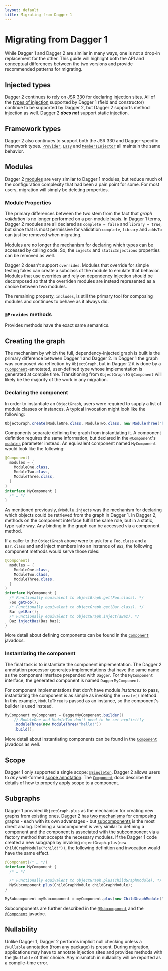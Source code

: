 ```yaml
---
layout: default
title: Migrating from Dagger 1
---
```


# Migrating from Dagger 1

While Dagger 1 and Dagger 2 are similar in many ways, one is not a drop-in
replacement for the other.  This guide will highlight both the API and
conceptual differences between the two versions and provide recommended patterns
for migrating.

## Injected types

Dagger 2 continues to rely on [JSR 330](https://jcp.org/en/jsr/detail?id=330)
for declaring injection sites. All of the
[types of injection](http://docs.oracle.com/javaee/6/api/javax/inject/Inject.html)
supported by Dagger 1 (field and constructor) continue to be supported by Dagger
2, but Dagger 2 supports method injection as well. Dagger 2 ***does not***
support static injection.

## Framework types

Dagger 2 also continues to support both the JSR 330 and Dagger-specific
framework types. [`Provider`][Provider], [`Lazy`][Lazy] and
[`MembersInjector`][MembersInjector] all maintain the same behavior.

## Modules

Dagger 2 [modules][Module] are very similar to Dagger 1 modules, but reduce much
of the configuration complexity that had been a pain point for some.  For most
users, migration will simply be deleting properties.

### Module Properties

The primary differences between the two stem from the fact that _graph
validation_ is no longer performed on a per-module basis. In Dagger 1 terms,
Dagger 2 modules are all declared as `complete = false` and `library = true`,
but since that is most permissive for validation `complete`, `library` and
`addsTo` can just be removed when migrating.

Modules are no longer the mechanism for declaring which types can be accessed by
calling code.  So, the `injects` and `staticInjections` properties can be
removed as well.

Dagger 2 doesn't support `overrides`.  Modules that override for simple testing
fakes can create a subclass of the module to emulate that behavior.  Modules
that use overrides and rely on dependency injection should be decomposed so that
the overriden modules are instead represented as a choice between two modules.

The remaining property, `includes`, is still the primary tool for composing
modules and continues to behave as it always did.

### `@Provides` methods

Provides methods have the exact same semantics.

## Creating the graph

The mechanism by which the full, dependency-injected graph is built is the
primary difference between Dagger 1 and Dagger 2. In Dagger 1 the graph was
composed via reflection by `ObjectGraph`, but in Dagger 2 it is done by a
[`@Component`][Component]-annotated, user-defined type whose implementation is
generated at compile time. Transitioning from `ObjectGraph` to `@Component` will
likely be the majority of the work in any migration.

### Declaring the component

In order to instantiate an `ObjectGraph`, users were required to supply a list
of module classes or instances.  A typical invocation might look like the
following:

```java
ObjectGraph.create(ModuleOne.class, ModuleTwo.class, new ModuleThree("hello!"));
```

Components separate defining the graph from instantiating it. A component
definition requires the same information, but declared in the `@Component`'s
[`modules`][Component-modules] parameter instead.  An equivalent component named
`MyComponent` would look like the following:

```java
@Component(
  modules = {
    ModuleOne.class,
    ModuleTwo.class,
    ModuleThree.class,
  }
)
interface MyComponent {
  /* … */
}
```

As mentioned previously, `@Module.injects` was the mechanism for declaring which
objects could be retrieved from the graph in Dagger 1.  In Dagger 2, methods on
the component interface fulfill the same role, but in a static, type-safe
way. Any binding in the graph can be accessed via a component method.

If a caller to the `ObjectGraph` above were to ask for a `Foo.class` and a
`Bar.class` and and inject members into an instance of `Baz`, the following
component methods would serve those roles:

```java
@Component(
  modules = {
    ModuleOne.class,
    ModuleTwo.class,
    ModuleThree.class,
  }
)
interface MyComponent {
  /* Functionally equivalent to objectGraph.get(Foo.class). */
  Foo getFoo();
  /* Functionally equivalent to objectGraph.get(Bar.class). */
  Bar getBar();
  /* Functionally equivalent to objectGraph.inject(aBaz). */
  Baz injectBaz(Baz baz);
}
```

More detail about defining components can be found in the
[`Component`][Component] javadocs.

### Instantiating the component

The final task is to instantiate the component implementation. The Dagger 2
annotation processor generates implementations that have the same name as the
component interface prepended with `Dagger`. For the `MyComponent` interface,
the generated component is named `DaggerMyComponent`.

For component implementations that don't have module _instances_ to pass,
instantiating the component is as simple as invoking the `create()` method. In
this example, `ModuleThree` is passed as an instance, so the component's builder
is used instead.

```java
MyComponent myComponent = DaggerMyComponent.builder()
    // ModuleOne and ModuleTwo don't need to be set explicitly
    .moduleThree(new ModuleThree("hello!"))
    .build();
```

More detail about instantiating components can be found in the
[`Component`][Component] javadocs as well.

## Scope

Dagger 1 only supported a single scope: [`@Singleton`][Singleton].  Dagger 2
allows users to _any_ well-formed [scope annotation][Scope].  The
[`Component`][Component] docs describe the details of how to properly apply
scope to a component.

## Subgraphs

Dagger 1 provided `ObjectGraph.plus` as the mechanism for creating new graphs
from existing ones.  Dagger 2 has
[two mechanisms](/api/latest/dagger/Component.html#component-relationships) for
composing graphs - each with its own advantages - but
[subcomponents][Subcomponent] is the most direct analog.  Defining a
subcomponent is very similar to defining a component and the component is
associated with the subcomponent via a factory method that accepts the necessary
modules.  If the Dagger 1 code created a new subgraph by invoking
`objectGraph.plus(new ChildGraphModule("child!"))`, the following definition and
invocation would have the same effect.

```java
@Component(/* … */)
interface MyComponent {
  /* … */

  /* Functionally equivalent to objectGraph.plus(childGraphModule). */
  MySubcomponent plus(ChildGraphModule childGraphModule);
}
```

```java
MySubcomponent mySubcomponent = myComponent.plus(new ChildGraphModule("child!"));
```

Subcomponents are further described in the [`@Subcomponent`][Subcomponent] and
the [`@Component`](/api/latest/dagger/Component.html#subcomponents) javadoc.

## Nullability

Unlike Dagger 1, Dagger 2 performs implicit null checking unless a `@Nullable`
annotation (from any package) is present.  During migration, applications may
have to annotate injection sites and provides methods with the `@Nullable` of
their choice. Any mismatch in nullability will be reported as a compile-time
error.

[Component]: </api/latest/dagger/Component.html>
[Component-modules]: </api/latest/dagger/Component.html#modules()>
[Lazy]: </api/latest/dagger/Lazy.html>
[MembersInjector]: </api/latest/dagger/MembersInjector.html>
[Module]: </api/latest/dagger/Module.html>
[Provides]: </api/latest/dagger/Provides.html>
[Subcomponent]: </api/latest/dagger/Subcomponent.html>


[Provider]: <http://docs.oracle.com/javaee/7/api/javax/inject/Provider.html>
[Scope]: <http://docs.oracle.com/javaee/7/api/javax/inject/Scope.html>
[Singleton]: <http://docs.oracle.com/javaee/7/api/javax/inject/Singleton.html>
